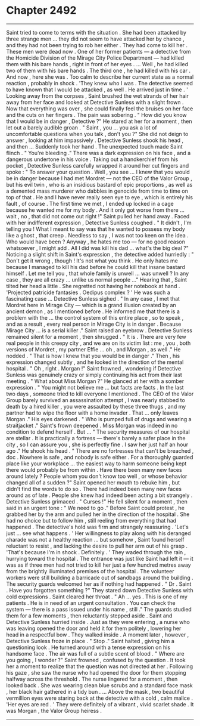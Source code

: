 
# Chapter 2492


---

Saint tried to come to terms with the situation .
She had been attacked by three strange men … they did not seem to have attacked her by chance , and they had not been trying to rob her either . They had come to kill her .
These men were dead now . One of her former patients — a detective from the Homicide Division of the Mirage City Police Department — had killed them with his bare hands , right in front of her eyes .
… Well , he had killed two of them with his bare hands . The third one , he had killed with his car .
And now , here she was .
Too calm to describe her current state as a normal reaction , probably in shock .
'They knew who I was . The detective seemed to have known that I would be attacked , as well . He arrived just in time . '
Looking away from the corpses , Saint brushed the wet strands of her hair away from her face and looked at Detective Sunless with a slight frown . Now that everything was over , she could finally feel the bruises on her face and the cuts on her fingers .
The pain was sobering .
" How did you know that I would be in danger , Detective ?"
He stared at her for a moment , then let out a barely audible groan .
" Saint , you … you ask a lot of uncomfortable questions when you talk , don't you ?"
She did not deign to answer , looking at him impassively .
Detective Sunless shook his head , and then …
Suddenly took her hand .
The unexpected touch made Saint flinch .
" You're bleeding ."
There was a dark expression on his face , and a dangerous undertone in his voice .
Taking out a handkerchief from his pocket , Detective Sunless carefully wrapped it around her cut fingers and spoke :
" To answer your question . Well , you see … I knew that you would be in danger because I had met Mordret — not the CEO of the Valor Group , but his evil twin , who is an insidious bastard of epic proportions , as well as a demented mass murderer who dabbles in genocide from time to time on top of that . He and I have never really seen eye to eye , which is entirely his fault , of course . The first time we met , I ended up locked in a cage because he wanted me for my body . And it only got worse from there … wait , no , that did not come out right !"
Saint pulled her hand away . Faced with her indifferent expression , Detective Sunless coughed .
" It didn't , I'm telling you ! What I meant to say was that he wanted to possess my body like a ghost , that creep . Needless to say , I was not too keen on the idea . Who would have been ? Anyway , he hates me too — for no good reason whatsoever , I might add . All I did was kill his dad … what's the big deal ?"
Noticing a slight shift in Saint's expression , the detective added hurriedly :
" Don't get it wrong , though ! It's not what you think . He only hates me because I managed to kill his dad before he could kill that insane bastard himself . Let me tell you , that whole family is unwell … was unwell ? In any case , they are all crazy … unlike us normal people ..."
Hearing that , Saint tilted her head a little .
She regretted not having her notebook at hand .
'Projected patricide fantasies . Oedipus complex ? '
He was such a fascinating case ...
Detective Sunless sighed .
" In any case , I met that Mordret here in Mirage City — which is a grand illusion created by an ancient demon , as I mentioned before . He informed me that there is a problem with the … the control system of this entire place , so to speak , and as a result , every real person in Mirage City is in danger . Because Mirage City … is a serial killer ."
Saint raised an eyebrow .
Detective Sunless remained silent for a moment , then shrugged .
" It is . There are very few real people in this creepy city , and we are on its victim list : me , you , both versions of Mordret , my partner Effie … oh , and Morgan , as well ."
He nodded .
" That is how I knew that you would be in danger ."
Then , his expression changed subtly , and he looked in the direction of the mental hospital .
" Oh , right . Morgan !"
Saint frowned , wondering if Detective Sunless was genuinely crazy or simply continuing his act from their last meeting .
" What about Miss Morgan ?"
He glanced at her with a somber expression .
" You might not believe me … but facts are facts . In the last two days , someone tried to kill everyone I mentioned . The CEO of the Valor Group barely survived an assassination attempt , I was nearly stabbed to death by a hired killer , you were assaulted by these three thugs , and my partner had to wipe the floor with a home invader . That … only leaves Morgan ."
His eyes darkened .
" Who is pumped full of drugs and wearing a straitjacket ."
Saint's frown deepened . Miss Morgan was indeed in no condition to defend herself . But …
" The security measures of our hospital are stellar . It is practically a fortress — there's barely a safer place in the city , so I can assure you , she is perfectly fine . I saw her just half an hour ago ."
He shook his head .
" There are no fortresses that can't be breached , doc . Nowhere is safe , and nobody is safe either . For a thoroughly guarded place like your workplace … the easiest way to harm someone being kept there would probably be from within . Have there been many new faces around lately ? People whom you don't know too well , or whose behavior changed all of a sudden ?"
Saint opened her mouth to rebuke him , but didn't find the words to do so .
There had indeed been many new faces around as of late . People she knew had indeed been acting a bit strangely .
Detective Sunless grimaced .
" Curses !"
He fell silent for a moment , then said in an urgent tone :
" We need to go ."
Before Saint could protest , he grabbed her by the arm and pulled her in the direction of the hospital . She had no choice but to follow him , still reeling from everything that had happened .
The detective's hold was firm and strangely reassuring .
'Let's just … see what happens . '
Her willingness to play along with his deranged charade was not a healthy reaction … but somehow , Saint found herself reluctant to resist , and lacking the desire to pull her arm out of his grasp .
'That's because I'm in shock . Definitely . '
They waded through the rain , hurrying toward the hospital . The entrance was just like Saint had left it — it was as if three men had not tried to kill her just a few hundred metres away from the brightly illuminated premises of the hospital .
The volunteer workers were still building a barricade out of sandbags around the building . The security guards welcomed her as if nothing had happened .
" Dr . Saint . Have you forgotten something ?"
They stared down Detective Sunless with cold expressions .
Saint cleared her throat .
" Ah … yes . This is one of my patients . He is in need of an urgent consultation . You can check the system — there is a pass issued under his name , still ."
The guards studied them for a few moments , then reluctantly stepped aside .
Saint and Detective Sunless hurried inside . Just as they were entering , a nurse who was leaving opened the door and held it for them politely , lowering her head in a respectful bow .
They walked inside .
A moment later , however , Detective Sunless froze in place .
" Stop ."
Saint halted , giving him a questioning look .
He turned around with a tense expression on his handsome face .
The air was full of a subtle scent of blood .
" Where are you going , I wonder ?"
Saint frowned , confused by the question . It took her a moment to realize that the question was not directed at her .
Following his gaze , she saw the nurse who had opened the door for them stopping halfway across the threshold .
The nurse lingered for a moment , then looked back .
She was wearing clean blue scrubs and a standard face mask , her black hair gathered in a tidy bun .
… Above the mask , two beautiful vermillion eyes were staring back at the detective with a cold , calm malice .
'Her eyes are red . '
They were definitely of a vibrant , vivid scarlet shade .
It was Morgan , the Valor Group heiress .

---


